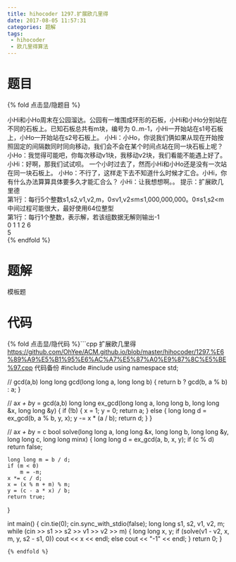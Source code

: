 ```yaml
---
title: hihocoder 1297.扩展欧几里得
date: 2017-08-05 11:57:31
categories: 题解
tags:
 - hihocoder
 - 欧几里得算法
---
```


# 题目

{% fold 点击显/隐题目 %}
<div class="oj"><div class="part" title="Description">
小Hi和小Ho周末在公园溜达。公园有一堆围成环形的石板，小Hi和小Ho分别站在不同的石板上。已知石板总共有m块，编号为 0..m-1，小Hi一开始站在s1号石板上，小Ho一开始站在s2号石板上。
小Hi：小Ho，你说我们俩如果从现在开始按照固定的间隔数同时同向移动，我们会不会在某个时间点站在同一块石板上呢？
小Ho：我觉得可能吧，你每次移动v1块，我移动v2块，我们看能不能遇上好了。
小Hi：好啊，那我们试试呗。
一个小时过去了，然而小Hi和小Ho还是没有一次站在同一块石板上。
小Ho：不行了，这样走下去不知道什么时候才汇合。小Hi，你有什么办法算算具体要多久才能汇合么？
小Hi：让我想想啊。。
提示：扩展欧几里德

</div><div class="part" title="Input">
第1行：每行5个整数s1,s2,v1,v2,m，0≤v1,v2≤m≤1,000,000,000。0≤s1,s2&lt;m
中间过程可能很大，最好使用64位整型

</div><div class="part" title="Output">
第1行：每行1个整数，表示解，若该组数据无解则输出-1

</div><div class="samp"><div class="clear"></div><div class="input part" title="Sample Input">
0 1 1 2 6

</div><div class="output part" title="Sample Output">
5

</div><div class="clear"></div></div></div>
{% endfold %}

<!--more-->
# 题解

模板题


# 代码
{% fold 点击显/隐代码 %}```cpp 扩展欧几里得 https://github.com/OhYee/ACM.github.io/blob/master/hihocoder/1297.%E6%89%A9%E5%B1%95%E6%AC%A7%E5%87%A0%E9%87%8C%E5%BE%97.cpp 代码备份
#include <cstdio>
#include <iostream>
using namespace std;

// gcd(a,b)
long long gcd(long long a, long long b) { return b ? gcd(b, a % b) : a; }

// a*x + b*y = gcd(a,b)
long long ex_gcd(long long a, long long b, long long &x, long long &y) {
    if (!b) {
        x = 1;
        y = 0;
        return a;
    } else {
        long long d = ex_gcd(b, a % b, y, x);
        y -= x * (a / b);
        return d;
    }
}

// a*x + b*y = c
bool solve(long long a, long long &x, long long b, long long &y, long long c,
           long long minx) {
    long long d = ex_gcd(a, b, x, y);
    if (c % d)
        return false;

    long long m = b / d;
    if (m < 0)
        m = -m;
    x *= c / d;
    x = (x % m + m) % m;
    y = (c - a * x) / b;
    return true;
}

int main() {
    cin.tie(0);
    cin.sync_with_stdio(false);
    long long s1, s2, v1, v2, m;
    while (cin >> s1 >> s2 >> v1 >> v2 >> m) {
        long long x, y;
        if (solve(v1 - v2, x, m, y, s2 - s1, 0))
            cout << x << endl;
        else
            cout << "-1" << endl;
    }
    return 0;
}
```
{% endfold %}
